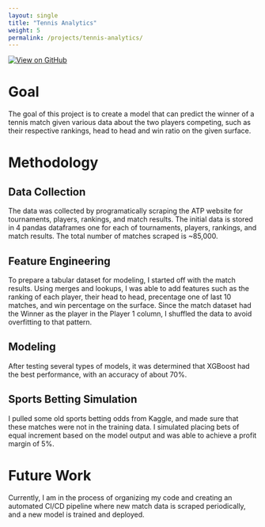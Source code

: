 ```yaml
---
layout: single
title: "Tennis Analytics"
weight: 5
permalink: /projects/tennis-analytics/
---
```

[![View on GitHub](https://img.shields.io/badge/View_on_GitHub-181717?style=for-the-badge&logo=github&logoColor=white)](https://github.com/AmanPatel117/Tennis-Analytics-Project)

# Goal
The goal of this project is to create a model that can predict the winner of a tennis match given various data about the two players competing, such as their respective rankings, head to head and win ratio on the given surface.

# Methodology
## Data Collection
The data was collected by programatically scraping the ATP website for tournaments, players, rankings, and match results. The initial data is stored in 4 pandas dataframes one for each of tournaments, players, rankings, and match results. The total number of matches scraped is ~85,000.

## Feature Engineering
To prepare a tabular dataset for modeling, I started off with the match results. Using merges and lookups, I was able to add features such as the ranking of each player, their head to head, precentage one of last 10 matches, and win percentage on the surface. Since the match dataset had the Winner as the player in the Player 1 column, I shuffled the data to avoid overfitting to that pattern.

## Modeling
After testing several types of models, it was determined that XGBoost had the best performance, with an accuracy of about 70%.

## Sports Betting Simulation
I pulled some old sports betting odds from Kaggle, and made sure that these matches were not in the training data. I simulated placing bets of equal increment based on the model output and was able to achieve a profit margin of 5%.

# Future Work
Currently, I am in the process of organizing my code and creating an automated CI/CD pipeline where new match data is scraped periodically, and a new model is trained and deployed.
